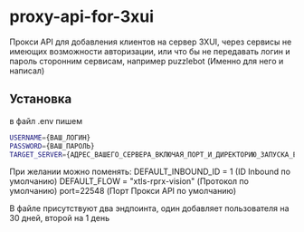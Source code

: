 # proxy-api-for-3xui
Прокси API для добавления клиентов на сервер 3XUI, через сервисы не имеющих возможности авторизации, или что бы не передавать логин и пароль сторонним сервисам, например puzzlebot (Именно для него и написал)

## Установка
в файл .env пишем
```bash
USERNAME={ВАШ_ЛОГИН}
PASSWORD={ВАШ_ПАРОЛЬ}
TARGET_SERVER={АДРЕС_ВАШЕГО_СЕРВЕРА_ВКЛЮЧАЯ_ПОРТ_И_ДИРЕКТОРИЮ_ЗАПУСКА_ЕСЛИ_ТАКОВАЯ_ИМЕЕТСЯ}
```
При желании можно поменять:
DEFAULT_INBOUND_ID = 1 (ID Inbound по умолчанию)
DEFAULT_FLOW = "xtls-rprx-vision" (Протокол по умолчанию)
port=22548 (Порт Прокси API по умолчанию)

В файле присутствуют два эндпоинта, один добавляет пользователя на 30 дней, второй на 1 день

